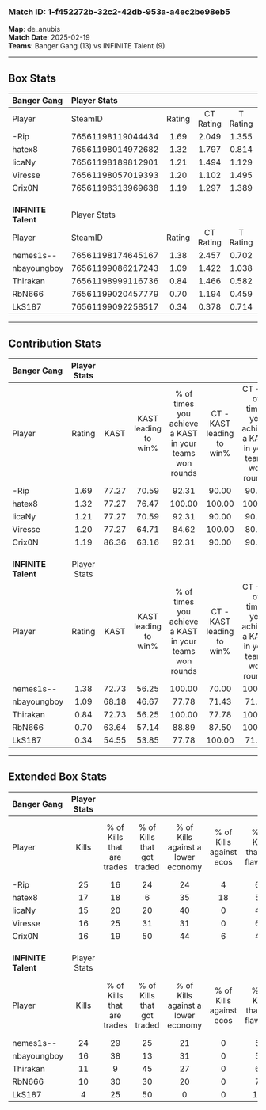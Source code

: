 ### Match ID: 1-f452272b-32c2-42db-953a-a4ec2be98eb5  
**Map**: de_anubis  
**Match Date**: 2025-02-19  
**Teams**: Banger Gang (13) vs INFINITE Talent (9)  

---  

## Box Stats  

| **Banger Gang**     | Player Stats      |        |           |          |       |       |       |         |        |      |     |
| :- | :- | :-: | :-: | :-: | :-: | :-: | :-: | :-: | :-: | :-: | :-: |
| Player              | SteamID           | Rating | CT Rating | T Rating | KAST  |  ADR  | Kills | Assists | Deaths | K/D  | HS% |
| -Rip                | 76561198119044434 |  1.69  |   2.049   |  1.355   | 77.27 | 110.9 |  25   |    3    |   12   | 2.08 | 56  |
| hatex8              | 76561198014972682 |  1.32  |   1.797   |  0.814   | 77.27 | 77.6  |  17   |    5    |   10   | 1.70 | 64  |
| licaNy              | 76561198189812901 |  1.21  |   1.494   |  1.129   | 77.27 | 80.7  |  15   |    5    |   12   | 1.25 | 60  |
| Viresse             | 76561198057019393 |  1.20  |   1.102   |  1.495   | 77.27 | 85.5  |  16   |    7    |   15   | 1.07 | 56  |
| Crix0N              | 76561198313969638 |  1.19  |   1.297   |  1.389   | 86.36 | 76.2  |  16   |    8    |   17   | 0.94 | 68  |
|                     |                   |        |           |          |       |       |       |         |        |      |     |
|                     |                   |        |           |          |       |       |       |         |        |      |     |
|                     |                   |        |           |          |       |       |       |         |        |      |     |
| **INFINITE Talent** | Player Stats      |        |           |          |       |       |       |         |        |      |     |
| Player              | SteamID           | Rating | CT Rating | T Rating | KAST  |  ADR  | Kills | Assists | Deaths | K/D  | HS% |
| nemes1s--           | 76561198174645167 |  1.38  |   2.457   |  0.702   | 72.73 | 89.2  |  24   |    4    |   19   | 1.26 | 37  |
| nbayoungboy         | 76561199086217243 |  1.09  |   1.422   |  1.038   | 68.18 | 91.2  |  16   |    5    |   17   | 0.94 | 62  |
| Thirakan            | 76561198999116736 |  0.84  |   1.466   |  0.582   | 72.73 | 70.1  |  11   |    5    |   18   | 0.61 | 72  |
| RbN666              | 76561199020457779 |  0.70  |   1.194   |  0.459   | 63.64 | 50.7  |  10   |    6    |   17   | 0.59 | 60  |
| LkS187              | 76561199092258517 |  0.34  |   0.378   |  0.714   | 54.55 | 48.6  |   4   |    6    |   19   | 0.21 | 50  |
---  

## Contribution Stats  

| **Banger Gang**     | Player Stats |       |                      |                                                        |                           |                                                             |                          |                                                            |
| :- | :-: | :-: | :-: | :-: | :-: | :-: | :-: | :-: |
| Player              |    Rating    | KAST  | KAST leading to win% | % of times you achieve a KAST in your teams won rounds | CT - KAST leading to win% | CT - % of times you achieve a KAST in your teams won rounds | T - KAST leading to win% | T - % of times you achieve a KAST in your teams won rounds |
| -Rip                |     1.69     | 77.27 |        70.59         |                         92.31                          |           90.00           |                            90.00                            |          42.86           |                           100.00                           |
| hatex8              |     1.32     | 77.27 |        76.47         |                         100.00                         |          100.00           |                           100.00                            |          42.86           |                           100.00                           |
| licaNy              |     1.21     | 77.27 |        70.59         |                         92.31                          |           90.00           |                            90.00                            |          42.86           |                           100.00                           |
| Viresse             |     1.20     | 77.27 |        64.71         |                         84.62                          |          100.00           |                            80.00                            |          33.33           |                           100.00                           |
| Crix0N              |     1.19     | 86.36 |        63.16         |                         92.31                          |           90.00           |                            90.00                            |          33.33           |                           100.00                           |
|                     |              |       |                      |                                                        |                           |                                                             |                          |                                                            |
|                     |              |       |                      |                                                        |                           |                                                             |                          |                                                            |
|                     |              |       |                      |                                                        |                           |                                                             |                          |                                                            |
| **INFINITE Talent** | Player Stats |       |                      |                                                        |                           |                                                             |                          |                                                            |
| Player              |    Rating    | KAST  | KAST leading to win% | % of times you achieve a KAST in your teams won rounds | CT - KAST leading to win% | CT - % of times you achieve a KAST in your teams won rounds | T - KAST leading to win% | T - % of times you achieve a KAST in your teams won rounds |
| nemes1s--           |     1.38     | 72.73 |        56.25         |                         100.00                         |           70.00           |                           100.00                            |          33.33           |                           100.00                           |
| nbayoungboy         |     1.09     | 68.18 |        46.67         |                         77.78                          |           71.43           |                            71.43                            |          25.00           |                           100.00                           |
| Thirakan            |     0.84     | 72.73 |        56.25         |                         100.00                         |           77.78           |                           100.00                            |          28.57           |                           100.00                           |
| RbN666              |     0.70     | 63.64 |        57.14         |                         88.89                          |           87.50           |                           100.00                            |          16.67           |                           50.00                            |
| LkS187              |     0.34     | 54.55 |        53.85         |                         77.78                          |          100.00           |                            71.43                            |          25.00           |                           100.00                           |
---  

## Extended Box Stats  

| **Banger Gang**     | Player Stats |                            |                            |                                    |                         |                              |                                 |        |                             |                                     |                          |                               |                            |
| :- | :-: | :-: | :-: | :-: | :-: | :-: | :-: | :-: | :-: | :-: | :-: | :-: | :-: |
| Player              |    Kills     | % of Kills that are trades | % of Kills that got traded | % of Kills against a lower economy | % of Kills against ecos | % of Kills that are flawless | % of Kills that are close duels | Deaths | % of Deaths that get traded | % of Deaths against a lower economy | % of Deaths against ecos | % of Deaths that are flawless | % of Deaths that are close |
| -Rip                |      25      |             16             |             24             |                 24                 |            4            |              68              |                4                |   12   |             17              |                 25                  |            0             |              58               |             8              |
| hatex8              |      17      |             18             |             6              |                 35                 |           18            |              53              |                0                |   10   |             10              |                 20                  |            0             |              70               |             0              |
| licaNy              |      15      |             20             |             20             |                 40                 |            0            |              47              |                7                |   12   |             42              |                 33                  |            0             |              75               |             0              |
| Viresse             |      16      |             25             |             31             |                 31                 |            0            |              63              |                6                |   15   |             20              |                 33                  |            0             |              40               |             13             |
| Crix0N              |      16      |             19             |             50             |                 44                 |            6            |              44              |               19                |   17   |             35              |                 35                  |            6             |              71               |             0              |
|                     |              |                            |                            |                                    |                         |                              |                                 |        |                             |                                     |                          |                               |                            |
|                     |              |                            |                            |                                    |                         |                              |                                 |        |                             |                                     |                          |                               |                            |
|                     |              |                            |                            |                                    |                         |                              |                                 |        |                             |                                     |                          |                               |                            |
| **INFINITE Talent** | Player Stats |                            |                            |                                    |                         |                              |                                 |        |                             |                                     |                          |                               |                            |
| Player              |    Kills     | % of Kills that are trades | % of Kills that got traded | % of Kills against a lower economy | % of Kills against ecos | % of Kills that are flawless | % of Kills that are close duels | Deaths | % of Deaths that get traded | % of Deaths against a lower economy | % of Deaths against ecos | % of Deaths that are flawless | % of Deaths that are close |
| nemes1s--           |      24      |             29             |             25             |                 21                 |            0            |              58              |                4                |   19   |             26              |                  5                  |            0             |              84               |             0              |
| nbayoungboy         |      16      |             38             |             13             |                 31                 |            0            |              56              |                0                |   17   |             29              |                 12                  |            0             |              41               |             18             |
| Thirakan            |      11      |             9              |             45             |                 27                 |            0            |              64              |                9                |   18   |             33              |                  6                  |            0             |              39               |             0              |
| RbN666              |      10      |             30             |             30             |                 20                 |            0            |              70              |               10                |   17   |             24              |                 12                  |            0             |              82               |             0              |
| LkS187              |      4       |             25             |             50             |                 0                  |            0            |             125              |                0                |   19   |             21              |                  5                  |            0             |              37               |             16             |
